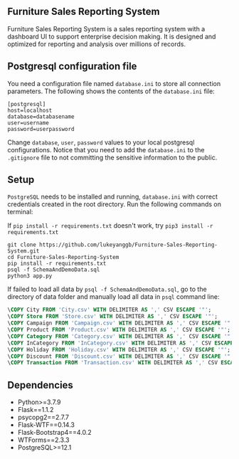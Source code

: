 ## Furniture Sales Reporting System
Furniture Sales Reporting System is a sales reporting system with a dashboard UI to support enterprise decision making. It is designed and optimized for reporting and analysis over millions of records.

## Postgresql configuration file
You need a configuration file named `database.ini` to store all connection parameters.
The following shows the contents of the `database.ini` file:
```
[postgresql]
host=localhost
database=databasename
user=username
password=userpassword
```

Change `database`, `user`, `password` values to your local postgresql configurations. Notice that you need to add the `database.ini` to the `.gitignore` file to not committing the sensitive information to the public.

## Setup
`PostgreSQL` needs to be installed and running, `database.ini` with correct credentials created in the root directory.
Run the following commands on terminal:

If `pip install -r requirements.txt` doesn't work, try `pip3 install -r requirements.txt`
```
git clone https://github.com/lukeyanggb/Furniture-Sales-Reporting-System.git
cd Furniture-Sales-Reporting-System
pip install -r requirements.txt
psql -f SchemaAndDemoData.sql
python3 app.py
```

If failed to load all data by `psql -f SchemaAndDemoData.sql`, go to the directory of data folder and manually load all data in `psql` command line:
```sql
\COPY City FROM 'City.csv' WITH DELIMITER AS ',' CSV ESCAPE '"';
\COPY Store FROM 'Store.csv' WITH DELIMITER AS ',' CSV ESCAPE '"';
\COPY Campaign FROM 'Campaign.csv' WITH DELIMITER AS ',' CSV ESCAPE '"';
\COPY Product FROM 'Product.csv' WITH DELIMITER AS ',' CSV ESCAPE '"';
\COPY Category FROM 'Category.csv' WITH DELIMITER AS ',' CSV ESCAPE '"';
\COPY InCategory FROM 'InCategory.csv' WITH DELIMITER AS ',' CSV ESCAPE '"';
\COPY Holiday FROM 'Holiday.csv' WITH DELIMITER AS ',' CSV ESCAPE '"';
\COPY Discount FROM 'Discount.csv' WITH DELIMITER AS ',' CSV ESCAPE '"';
\COPY Transaction FROM 'Transaction.csv' WITH DELIMITER AS ',' CSV ESCAPE '"';
```
## Dependencies
* Python>=3.7.9
* Flask==1.1.2
* psycopg2==2.7.7
* Flask-WTF==0.14.3
* Flask-Bootstrap4==4.0.2
* WTForms==2.3.3
* PostgreSQL>=12.1